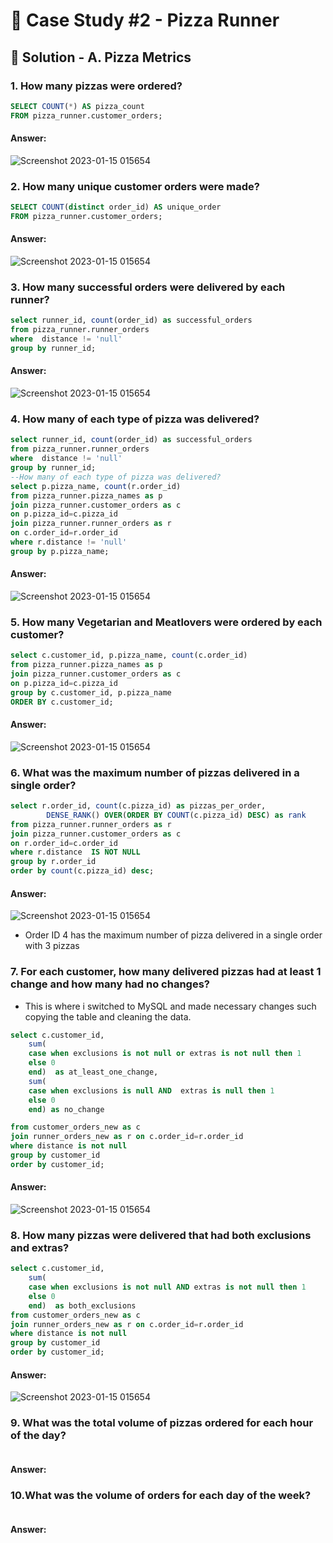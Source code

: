# 🍕 Case Study #2 - Pizza Runner

## 🍝 Solution - A. Pizza Metrics

### 1. How many pizzas were ordered?

````sql
SELECT COUNT(*) AS pizza_count
FROM pizza_runner.customer_orders;
````
#### Answer:
![Screenshot 2023-01-15 015654](https://user-images.githubusercontent.com/110742273/212493890-49dca672-b624-49c1-9194-4465d735df79.jpg)

### 2. How many unique customer orders were made?
````sql
SELECT COUNT(distinct order_id) AS unique_order
FROM pizza_runner.customer_orders;
````
#### Answer:
![Screenshot 2023-01-15 015654](https://user-images.githubusercontent.com/110742273/212494089-884f8e24-a6b1-494e-ad31-413c81fb6a8d.jpg)

### 3. How many successful orders were delivered by each runner?
````sql
select runner_id, count(order_id) as successful_orders
from pizza_runner.runner_orders
where  distance != 'null'
group by runner_id;
````
#### Answer:
![Screenshot 2023-01-15 015654](https://user-images.githubusercontent.com/110742273/212494822-b62f533c-c049-40c7-8ee6-c7baa95981a8.jpg)

### 4. How many of each type of pizza was delivered?
````sql
select runner_id, count(order_id) as successful_orders
from pizza_runner.runner_orders
where  distance != 'null'
group by runner_id;
--How many of each type of pizza was delivered?
select p.pizza_name, count(r.order_id)
from pizza_runner.pizza_names as p
join pizza_runner.customer_orders as c
on p.pizza_id=c.pizza_id
join pizza_runner.runner_orders as r
on c.order_id=r.order_id
where r.distance != 'null'
group by p.pizza_name;
````
#### Answer:
![Screenshot 2023-01-15 015654](https://user-images.githubusercontent.com/110742273/212495399-affbd78f-9356-4043-9790-6fe1e45383cc.jpg)

### 5. How many Vegetarian and Meatlovers were ordered by each customer?
````sql
select c.customer_id, p.pizza_name, count(c.order_id)
from pizza_runner.pizza_names as p
join pizza_runner.customer_orders as c
on p.pizza_id=c.pizza_id
group by c.customer_id, p.pizza_name
ORDER BY c.customer_id;
````

#### Answer:
![Screenshot 2023-01-15 015654](https://user-images.githubusercontent.com/110742273/212495645-034e82d0-03f9-4143-913b-c7f07e0ea9a3.jpg)

### 6. What was the maximum number of pizzas delivered in a single order?
````sql
select r.order_id, count(c.pizza_id) as pizzas_per_order,
		DENSE_RANK() OVER(ORDER BY COUNT(c.pizza_id) DESC) as rank
from pizza_runner.runner_orders as r
join pizza_runner.customer_orders as c
on r.order_id=c.order_id
where r.distance  IS NOT NULL
group by r.order_id
order by count(c.pizza_id) desc;
````
#### Answer:
![Screenshot 2023-01-15 015654](https://user-images.githubusercontent.com/110742273/213010344-934f21a0-d9d6-4cea-8a12-d27f8ef0089a.jpg)
- Order ID 4 has the maximum number of pizza delivered in a single order with 3 pizzas

### 7. For each customer, how many delivered pizzas had at least 1 change and how many had no changes?
- This is where i switched to MySQL and made necessary changes such copying the table and cleaning the data.
````sql
select c.customer_id, 
	sum(
	case when exclusions is not null or extras is not null then 1
	else 0
    end)  as at_least_one_change,
	sum(
	case when exclusions is null AND  extras is null then 1
	else 0
    end) as no_change

from customer_orders_new as c
join runner_orders_new as r on c.order_id=r.order_id
where distance is not null
group by customer_id
order by customer_id;
````
#### Answer:
![Screenshot 2023-01-15 015654](https://user-images.githubusercontent.com/110742273/213940702-d06f2a0c-7adf-4142-8143-ec3f819a40ba.jpg)

### 8. How many pizzas were delivered that had both exclusions and extras?
````sql
select c.customer_id, 
	sum(
	case when exclusions is not null AND extras is not null then 1
	else 0
    end)  as both_exclusions	
from customer_orders_new as c
join runner_orders_new as r on c.order_id=r.order_id
where distance is not null
group by customer_id
order by customer_id;
````

#### Answer:
![Screenshot 2023-01-15 015654](https://user-images.githubusercontent.com/110742273/213941148-b2d39c3b-3b55-4e9c-8eb3-122b0b2bc3d0.jpg)


### 9. What was the total volume of pizzas ordered for each hour of the day?
````sql

````
#### Answer:
### 10.What was the volume of orders for each day of the week?
````sql

````

#### Answer:
